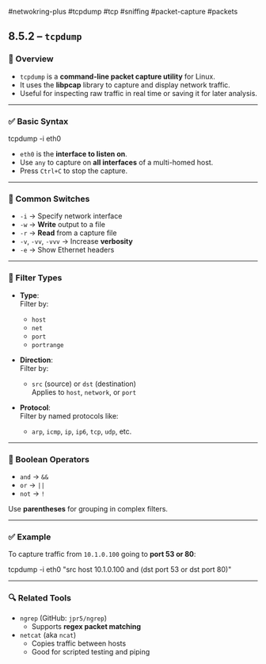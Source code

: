#netwokring-plus #tcpdump #tcp #sniffing #packet-capture #packets 

## 8.5.2 – `tcpdump`

### 🧱 Overview
- `tcpdump` is a **command-line packet capture utility** for Linux.
- It uses the **libpcap** library to capture and display network traffic.
- Useful for inspecting raw traffic in real time or saving it for later analysis.

---

### ✅ Basic Syntax
tcpdump -i eth0

- `eth0` is the **interface to listen on**.
- Use `any` to capture on **all interfaces** of a multi-homed host.
- Press `Ctrl+C` to stop the capture.

---

### 🧱 Common Switches
- `-i` → Specify network interface
- `-w` → **Write** output to a file
- `-r` → **Read** from a capture file
- `-v`, `-vv`, `-vvv` → Increase **verbosity**
- `-e` → Show Ethernet headers

---

### 🧱 Filter Types

- **Type**:  
  Filter by:
  - `host`
  - `net`
  - `port`
  - `portrange`

- **Direction**:  
  Filter by:
  - `src` (source) or `dst` (destination)  
  Applies to `host`, `network`, or `port`

- **Protocol**:  
  Filter by named protocols like:
  - `arp`, `icmp`, `ip`, `ip6`, `tcp`, `udp`, etc.

---

### 🧱 Boolean Operators
- `and` → `&&`  
- `or` → `||`  
- `not` → `!`

Use **parentheses** for grouping in complex filters.

---

### ✅ Example
To capture traffic from `10.1.0.100` going to **port 53 or 80**:

tcpdump -i eth0 "src host 10.1.0.100 and (dst port 53 or dst port 80)"


---

### 🔍 Related Tools
- `ngrep` (GitHub: `jpr5/ngrep`)  
  - Supports **regex packet matching**
- `netcat` (aka `ncat`)  
  - Copies traffic between hosts  
  - Good for scripted testing and piping
